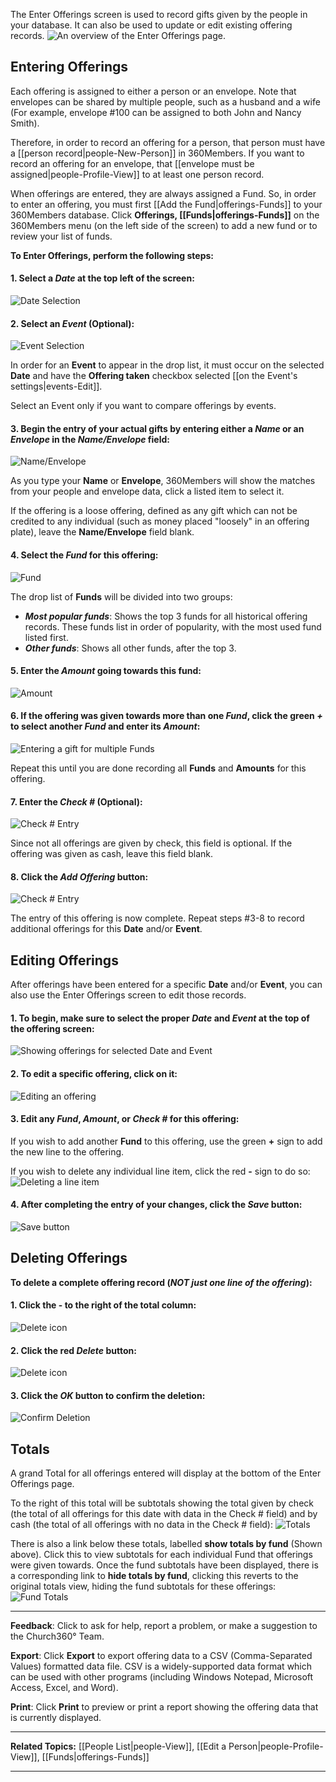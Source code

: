 The Enter Offerings screen is used to record gifts given by
the people in your database. It can also be used to update or edit
existing offering records. ![An overview of the Enter Offerings
page.](Enter_Offerings_01.JPG "An overview of the Enter Offerings page.")

Entering Offerings
-------------------------------------------------------------------------------------------

Each offering is assigned to either a person or an envelope. Note that
envelopes can be shared by multiple people, such as a husband and a wife
(For example, envelope \#100 can be assigned to both John and Nancy
Smith).

Therefore, in order to record an offering for a person, that person must
have a [[person record|people-New-Person]] in 360Members. If you
want to record an offering for an envelope, that [[envelope must be
assigned|people-Profile-View]] to at least one person record.

When offerings are entered, they are always assigned a Fund. So, in
order to enter an offering, you must first [[Add the
Fund|offerings-Funds]] to your 360Members database. Click
**Offerings, [[Funds|offerings-Funds]]** on the 360Members menu (on
the left side of the screen) to add a new fund or to review your list of
funds.

**To Enter Offerings, perform the following steps:**

#### 1. Select a *Date* at the top left of the screen:

![Date Selection](Enter_Offerings_02.JPG "Date Selection")

#### 2. Select an *Event* (Optional):

![Event Selection](Enter_Offerings_03.JPG "Event Selection")

In order for an **Event** to appear in the drop list, it must occur on
the selected **Date** and have the **Offering taken** checkbox selected
[[on the Event's settings|events-Edit]].

Select an Event only if you want to compare offerings by events.

#### 3. Begin the entry of your actual gifts by entering either a *Name* or an *Envelope* in the *Name/Envelope* field:

![Name/Envelope](Enter_Offerings_04.JPG "Name/Envelope")

As you type your **Name** or **Envelope**, 360Members will show the
matches from your people and envelope data, click a listed item to
select it.

If the offering is a loose offering, defined as any gift which can not
be credited to any individual (such as money placed "loosely" in an
offering plate), leave the **Name/Envelope** field blank.

#### 4. Select the *Fund* for this offering:

![Fund](Enter_Offerings_05.JPG "Fund")

The drop list of **Funds** will be divided into two groups:

-   ***Most popular funds***: Shows the top 3 funds for all historical
    offering records. These funds list in order of popularity, with the
    most used fund listed first.
-   ***Other funds***: Shows all other funds, after the top 3.

#### 5. Enter the *Amount* going towards this fund:

![Amount](Enter_Offerings_06.JPG "Amount")

#### 6. If the offering was given towards more than one *Fund*, click the green *+* to select another *Fund* and enter its *Amount*:

![Entering a gift for multiple
Funds](Enter_Offerings_07.JPG "Entering a gift for multiple Funds")

Repeat this until you are done recording all **Funds** and **Amounts**
for this offering.

#### 7. Enter the *Check \#* (Optional):

![Check \# Entry](Enter_Offerings_08.JPG "Check # Entry")

Since not all offerings are given by check, this field is optional. If
the offering was given as cash, leave this field blank.

#### 8. Click the *Add Offering* button:

![Check \# Entry](Enter_Offerings_09.JPG "Check # Entry")

The entry of this offering is now complete. Repeat steps \#3-8 to record
additional offerings for this **Date** and/or **Event**.

Editing Offerings
-----------------------------------------------------------------------------------------

After offerings have been entered for a specific **Date** and/or
**Event**, you can also use the Enter Offerings screen to edit those
records.

#### 1. To begin, make sure to select the proper *Date* and *Event* at the top of the offering screen:

![Showing offerings for selected Date and
Event](Enter_Offerings_10.JPG "Showing offerings for selected Date and Event")

#### 2. To edit a specific offering, click on it:

![Editing an offering](Enter_Offerings_11.JPG "Editing an offering")

#### 3. Edit any *Fund*, *Amount*, or *Check \#* for this offering:

If you wish to add another **Fund** to this offering, use the green
**+** sign to add the new line to the offering.

If you wish to delete any individual line item, click the red **-** sign
to do so: ![Deleting a line
item](Enter_Offerings_12.JPG "Deleting a line item")

#### 4. After completing the entry of your changes, click the *Save* button:

![Save button](Enter_Offerings_13.JPG "Save button")

Deleting Offerings
-------------------------------------------------------------------------------------------

**To delete a complete offering record (*NOT just one line of the
offering*):**

#### 1. Click the **-** to the right of the total column:

![Delete icon](Gray-minus-circle.PNG "Delete icon")

#### 2. Click the red *Delete* button:

![Delete icon](Enter_Offerings_15.JPG "Delete icon")

#### 3. Click the *OK* button to confirm the deletion:

![Confirm Deletion](Enter_Offerings_16.JPG "Confirm Deletion")

Totals
-------------------------------------------------------------------

A grand Total for all offerings entered will display at the bottom of
the Enter Offerings page.

To the right of this total will be subtotals showing the total given by
check (the total of all offerings for this date with data in the Check
\# field) and by cash (the total of all offerings with no data in the
Check \# field): ![Totals](Enter_Offerings_17.JPG "Totals")

There is also a link below these totals, labelled **show totals by
fund** (Shown above). Click this to view subtotals for each individual
Fund that offerings were given towards. Once the fund subtotals have
been displayed, there is a corresponding link to **hide totals by
fund**, clicking this reverts to the original totals view, hiding the
fund subtotals for these offerings: ![Fund
Totals](Enter_Offerings_18.JPG "Fund Totals")

* * * * *

**Feedback**: Click **<Feedback>** to ask for help, report a problem, or
make a suggestion to the Church360° Team.

**Export**: Click **Export** to export offering data to a CSV
(Comma-Separated Values) formatted data file. CSV is a widely-supported
data format which can be used with other programs (including Windows
Notepad, Microsoft Access, Excel, and Word).

**Print**: Click **Print** to preview or print a report showing the
offering data that is currently displayed.

* * * * *

**Related Topics:** [[People List|people-View]], [[Edit a
Person|people-Profile-View]], [[Funds|offerings-Funds]]

* * * * *
